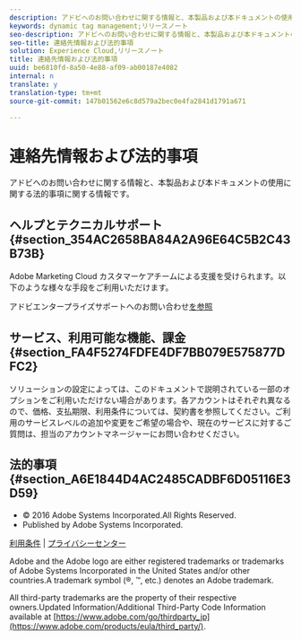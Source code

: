 ```yaml
---
description: アドビへのお問い合わせに関する情報と、本製品および本ドキュメントの使用に関する法的事項に関する情報です。
keywords: dynamic tag management;リリースノート
seo-description: アドビへのお問い合わせに関する情報と、本製品および本ドキュメントの使用に関する法的事項に関する情報です。
seo-title: 連絡先情報および法的事項
solution: Experience Cloud,リリースノート
title: 連絡先情報および法的事項
uuid: be6810fd-8a50-4e88-af09-ab00187e4082
internal: n
translate: y
translation-type: tm+mt
source-git-commit: 147b01562e6c8d579a2bec0e4fa2841d1791a671

---
```



# 連絡先情報および法的事項

アドビへのお問い合わせに関する情報と、本製品および本ドキュメントの使用に関する法的事項に関する情報です。


## ヘルプとテクニカルサポート {#section_354AC2658BA84A2A96E64C5B2C43B73B}

Adobe Marketing Cloud カスタマーケアチームによる支援を受けられます。以下のような様々な手段をご利用いただけます。

アドビエンタープライズサポートへのお問い合わせ[を参照](https://helpx.adobe.com/contact/enterprise-support.ec.html)

## サービス、利用可能な機能、課金 {#section_FA4F5274FDFE4DF7BB079E575877DFC2}

ソリューションの設定によっては、このドキュメントで説明されている一部のオプションをご利用いただけない場合があります。各アカウントはそれぞれ異なるので、価格、支払期限、利用条件については、契約書を参照してください。ご利用のサービスレベルの追加や変更をご希望の場合や、現在のサービスに対するご質問は、担当のアカウントマネージャーにお問い合わせください。

<!--
## Feedback {#section_8154D6D712054220A90D85FA8E92933E}
Adobe Systems welcome any suggestions or feedback regarding this solution. You can add enhancement ideas and suggestions for the Analytics suite to our [Customer Idea Exchange](https://my.omniture.com/login/?r=%2Fp%2Fsuite%2Fcurrent%2Findex.html%3Fa%3DIdeasExchange.Redirect%26redirectreason%3Dnotregistered%26referer%3Dhttp%253A%252F%252Fideas.omniture.com%252Ft5%252FAdobe-Idea-Exchange-for-Omniture%252Fidb-p%252FIdeaExchange3). -->

## 法的事項 {#section_A6E1844D4AC2485CADBF6D05116E3D59}


<ul class="simplelist"> 
 <li> © 2016 Adobe Systems Incorporated.All Rights Reserved. </li> 
 <li> Published by Adobe Systems Incorporated. </li> 
</ul>

[利用条件](https://www.adobe.com/go/marketingcloud_terms_of_use) | [プライバシーセンター](https://www.adobe.com/privacy/policy.html)

Adobe and the Adobe logo are either registered trademarks or trademarks of Adobe Systems Incorporated in the United States and/or other countries.A trademark symbol (®, ™, etc.) denotes an Adobe trademark.

All third-party trademarks are the property of their respective owners.Updated Information/Additional Third-Party Code Information available at [https://www.adobe.com/go/thirdparty_jp](https://www.adobe.com/products/eula/third_party/).
